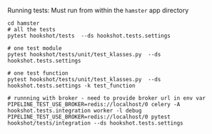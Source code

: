 Running tests:
Must run from within the `hamster` app directory

    cd hamster
    # all the tests
    pytest hookshot/tests  --ds hookshot.tests.settings

    # one test module
    pytest hookshot/tests/unit/test_klasses.py  --ds hookshot.tests.settings

    # one test function
    pytest hookshot/tests/unit/test_klasses.py  --ds hookshot.tests.settings -k test_function

    # runnning with broker - need to provide broker url in env var
    PIPELINE_TEST_USE_BROKER=redis://localhost/0 celery -A hookshot.tests.integration worker -l debug
    PIPELINE_TEST_USE_BROKER=redis://localhost/0 pytest hookshot/tests/integration --ds hookshot.tests.settings
